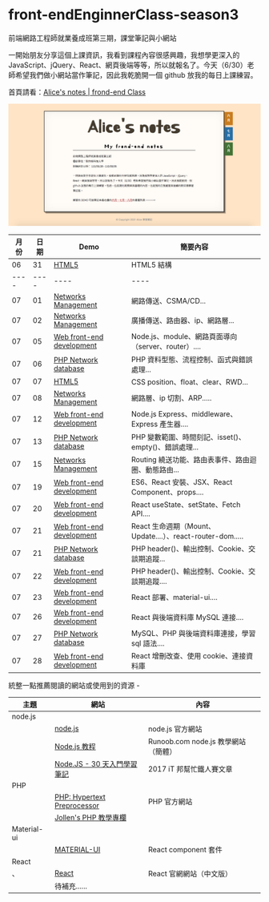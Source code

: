 # front-endEnginnerClass-season3
  前端網路工程師就業養成班第三期，課堂筆記與小網站

  一開始朋友分享這個上課資訊，我看到課程內容很感興趣，我想學更深入的 JavaScript、jQuery、React、網頁後端等等，所以就報名了。今天（6/30）老師希望我們做小網站當作筆記，因此我乾脆開一個 github 放我的每日上課練習。

首頁請看：[Alice's notes | frond-end Class](https://alice-nor.github.io/front-endEnginnerClass-season3/index.html)

![image](https://github.com/Alice-nor/front-endEnginnerClass-season3/blob/main/img/indexPic.png)


月份 | 日期 | Demo | 簡要內容
---- |---- |---- |----
06  | 31  | [HTML5](https://alice-nor.github.io/front-endEnginnerClass-season3/0630%20-%20HTML5/index.html)   | HTML5 結構
---- |---- |---- |----
07  | 01  | [Networks Management](https://alice-nor.github.io/front-endEnginnerClass-season3/0701%20-%20Networks%20Management/index.html)    | 網路傳送、CSMA/CD...
07  | 02  | [Networks Management](https://alice-nor.github.io/front-endEnginnerClass-season3/0702%20-%20Networks%20Management/index.html)     | 廣播傳送、路由器、ip、網路層...
07  | 05  | [Web front-end development](https://alice-nor.github.io/front-endEnginnerClass-season3/0705%20-%20Web%20front-end%20development/index.html)     | Node.js、module、網路頁面導向（server、router）....
07  | 06  | [PHP Network database](https://alice-nor.github.io/front-endEnginnerClass-season3/0706%20-%20PHP%20Network%20database/index.html)     | PHP 資料型態、流程控制、函式與錯誤處理...
07  | 07  | [HTML5](https://alice-nor.github.io/front-endEnginnerClass-season3/0707%20-%20HTML5/index.html)     | CSS position、float、clear、RWD...
07  | 08  | [Networks Management](https://alice-nor.github.io/front-endEnginnerClass-season3/0707%20-%20HTML5/index.html)     | 網路層、ip 切割、ARP.....
07  | 12  | [Web front-end development](https://alice-nor.github.io/front-endEnginnerClass-season3/0712%20-%20Web%20front-end%20development/index.html)     | Node.js Express、middleware、Express 產生器.... 
07  | 13  | [PHP Network database](https://alice-nor.github.io/front-endEnginnerClass-season3/0713%20-%20PHP%20Network%20database/index.html)     | PHP 變數範圍、時間刻記、isset()、empty()、錯誤處理...
07  | 15  | [Networks Management](https://alice-nor.github.io/front-endEnginnerClass-season3/0715%20-%20Networks%20Management/index.html)     | Routing 繞送功能、路由表事件、路由迴圈、動態路由...
07  | 19  | [Web front-end development](https://alice-nor.github.io/front-endEnginnerClass-season3/0719%20-%20Web%20front-end%20development/index.html)     | ES6、React 安裝、JSX、React Component、props....
07  | 20  | [Web front-end development](https://alice-nor.github.io/front-endEnginnerClass-season3/0721%20-%20Web%20front-end%20development/index.html)     | React useState、setState、Fetch API....
07  | 21  | [Web front-end development](https://alice-nor.github.io/front-endEnginnerClass-season3/0720%20-%20Web%20front-end%20development/index.html)     | React 生命週期（Mount、Update....）、react-router-dom.....
07  | 21  | [PHP Network database](https://alice-nor.github.io/front-endEnginnerClass-season3/0722%20-%20PHP%20Network%20database/index.html)     | PHP header()、輸出控制、Cookie、交談期追蹤...
07  | 22  | [Web front-end development](https://alice-nor.github.io/front-endEnginnerClass-season3/0722%20-%20PHP%20Network%20database/index.html)     | PHP header()、輸出控制、Cookie、交談期追蹤....
07  | 23  | [Web front-end development](https://alice-nor.github.io/front-endEnginnerClass-season3/0722%20-%20PHP%20Network%20database/index.html)     | React 部署、material-ui....
07  | 26  | [Web front-end development](https://alice-nor.github.io/front-endEnginnerClass-season3/0726%20-%20Web%20front-end%20development/index.html)     | React 與後端資料庫 MySQL 連接....
07  | 27  | [PHP Network database](https://alice-nor.github.io/front-endEnginnerClass-season3/0727%20-%20PHP%20Network%20database/index.html)     | MySQL、PHP 與後端資料庫連接，學習 sql 語法....
07  | 28  | [Web front-end development](https://alice-nor.github.io/front-endEnginnerClass-season3/0727%20-%20PHP%20Network%20database/index.html)     | React 增刪改查、使用 cookie、連接資料庫


統整一點推薦閱讀的網站或使用到的資源 - 

主題 | 網站 | 內容 
---- |---- |----
node.js  |     | 
     | [node.js](https://nodejs.org/en/)  |  node.js 官方網站
     | [Node.js 教程](https://www.runoob.com/nodejs/nodejs-tutorial.html)  |  Runoob.com node.js 教學網站（簡體）
     | [Node.JS - 30 天入門學習筆記](https://ithelp.ithome.com.tw/users/20103526/ironman/1081)  |  2017 iT 邦幫忙鐵人賽文章
PHP  |     | 
     | [PHP: Hypertext Preprocessor](https://www.php.net/)  |  PHP 官方網站
     | [Jollen's PHP 教學專欄](https://www.jollen.org/php/)  |
Material-ui  |     | 
     | [MATERIAL-UI](https://material-ui.com/)  |  React component 套件
React  |     | 
、     | [React](https://zh-hant.reactjs.org/)  |  React 官網網站（中文版）
     | 待補充......  |  
